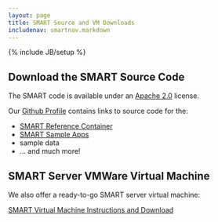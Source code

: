 ```yaml
---
layout: page
title: SMART Source and VM Downloads
includenav: smartnav.markdown
---
```


{% include JB/setup %}

## Download the SMART Source Code

The SMART code is available under an
[Apache 2.0](https://github.com/chb/smart_server/blob/master/LICENSE) license.

Our [Github Profile](https://github.com/chb/) contains links to source
code for the:

- [SMART Reference Container](https://github.com/chb/smart_server)
- [SMART Sample Apps](https://github.com/chb/smart_sample_apps)
- sample data
- ... and much more!


## SMART Server VMWare Virtual Machine

We also offer a ready-to-go SMART server virtual machine:

[SMART Virtual Machine Instructions and Download](http://dev.smartplatforms.org/downloads/vm.html)